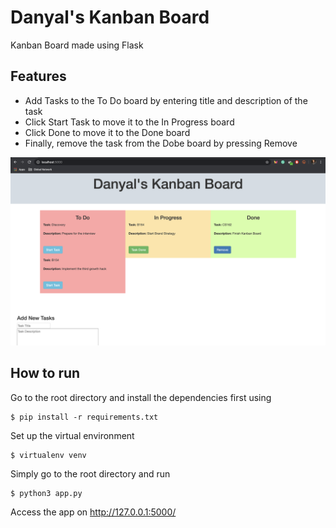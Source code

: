 # Danyal's Kanban Board
Kanban Board made using Flask

## Features

- Add Tasks to the To Do board by entering title and description of the task
- Click Start Task to move it to the In Progress board
- Click Done to move it to the Done board
- Finally, remove the task from the Dobe board by pressing Remove

![kanbanimage](/snapshot/kanbanimage.png)


## How to run
Go to the root directory and install the dependencies first using

    $ pip install -r requirements.txt
    
Set up the virtual environment

    $ virtualenv venv

Simply go to the root directory and run

    $ python3 app.py

Access the app on http://127.0.0.1:5000/

